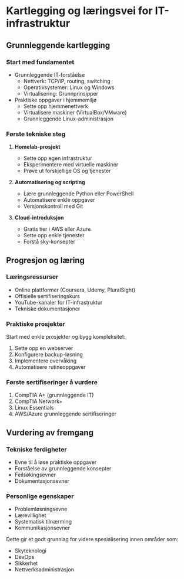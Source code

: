 # Kartlegging og læringsvei for IT-infrastruktur

## Grunnleggende kartlegging

### Start med fundamentet
- Grunnleggende IT-forståelse
  - Nettverk: TCP/IP, routing, switching
  - Operativsystemer: Linux og Windows
  - Virtualisering: Grunnprinsipper
- Praktiske oppgaver i hjemmemiljø
  - Sette opp hjemmenettverk
  - Virtualisere maskiner (VirtualBox/VMware)
  - Grunnleggende Linux-administrasjon

### Første tekniske steg
1. **Homelab-prosjekt**
   - Sette opp egen infrastruktur
   - Eksperimentere med virtuelle maskiner
   - Prøve ut forskjellige OS og tjenester

2. **Automatisering og scripting**
   - Lære grunnleggende Python eller PowerShell
   - Automatisere enkle oppgaver
   - Versjonskontroll med Git

3. **Cloud-introduksjon**
   - Gratis tier i AWS eller Azure
   - Sette opp enkle tjenester
   - Forstå sky-konsepter

## Progresjon og læring

### Læringsressurser
- Online plattformer (Coursera, Udemy, PluralSight)
- Offisielle sertifiseringskurs
- YouTube-kanaler for IT-infrastruktur
- Tekniske dokumentasjoner

### Praktiske prosjekter
Start med enkle prosjekter og bygg kompleksitet:
1. Sette opp en webserver
2. Konfigurere backup-løsning
3. Implementere overvåking
4. Automatisere rutineoppgaver

### Første sertifiseringer å vurdere
1. CompTIA A+ (grunnleggende IT)
2. CompTIA Network+
3. Linux Essentials
4. AWS/Azure grunnleggende sertifiseringer

## Vurdering av fremgang

### Tekniske ferdigheter
- Evne til å løse praktiske oppgaver
- Forståelse av grunnleggende konsepter
- Feilsøkingsevner
- Dokumentasjonsevner

### Personlige egenskaper
- Problemløsningsevne
- Lærevillighet
- Systematisk tilnærming
- Kommunikasjonsevner

Dette gir et godt grunnlag for videre spesialisering innen områder som:
- Skyteknologi
- DevOps
- Sikkerhet
- Nettverksadministrasjon